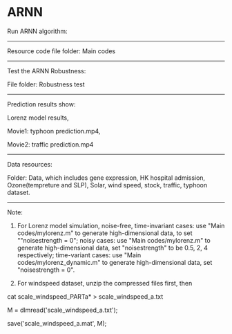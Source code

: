 # ARNN

Run ARNN algorithm:
***********************************************************************************************************

Resource code file folder: Main codes

***********************************************************************************************************
Test the ARNN Robustness:

File folder: Robustness test

***********************************************************************************************************
Prediction results show:

Lorenz model results,

Movie1: typhoon prediction.mp4, 

Movie2: traffic prediction.mp4

***********************************************************************************************************
Data resources:

Folder: Data, which includes gene expression, HK hospital admission, Ozone(tempreture and SLP), Solar, wind speed, stock, traffic, typhoon dataset.

***********************************************************************************************************
Note: 
1. For Lorenz model simulation, 
   noise-free, time-invariant cases:  use "Main codes/mylorenz.m" to generate high-dimensional data, to set ""noisestrength = 0";
   noisy cases: use "Main codes/mylorenz.m" to generate high-dimensional data, set "noisestrength" to be 0.5, 2, 4 respectively;
   time-variant cases: use "Main codes/mylorenz_dynamic.m" to generate high-dimensional data, set "noisestrength = 0".

2. For windspeed dataset, unzip the compressed files first, then  

cat scale_windspeed_PARTa* > scale_windspeed_a.txt   

M = dlmread('scale_windspeed_a.txt'); 

save('scale_windspeed_a.mat', M);
